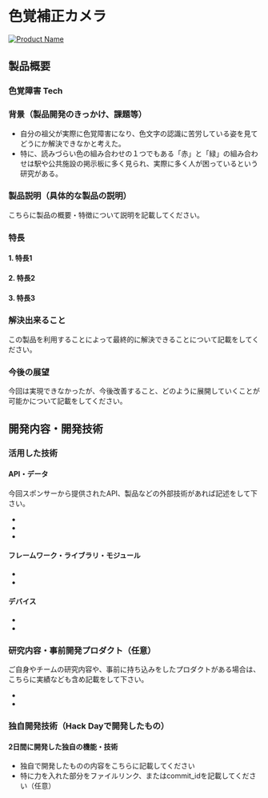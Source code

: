 # 色覚補正カメラ

[![Product Name](image.png)](https://www.youtube.com/watch?v=G5rULR53uMk)

## 製品概要
### 色覚障害 Tech

### 背景（製品開発のきっかけ、課題等）
- 自分の祖父が実際に色覚障害になり、色文字の認識に苦労している姿を見てどうにか解決できなかと考えた。
- 特に、読みづらい色の組み合わせの１つでもある「赤」と「緑」の組み合わせは駅や公共施設の掲示板に多く見られ、実際に多く人が困っているという研究がある。


### 製品説明（具体的な製品の説明）
こちらに製品の概要・特徴について説明を記載してください。

### 特長

#### 1. 特長1

#### 2. 特長2

#### 3. 特長3

### 解決出来ること
この製品を利用することによって最終的に解決できることについて記載をしてください。

### 今後の展望
今回は実現できなかったが、今後改善すること、どのように展開していくことが可能かについて記載をしてください。


## 開発内容・開発技術
### 活用した技術
#### API・データ
今回スポンサーから提供されたAPI、製品などの外部技術があれば記述をして下さい。

* 
* 
* 

#### フレームワーク・ライブラリ・モジュール
* 
* 

#### デバイス
* 
* 

### 研究内容・事前開発プロダクト（任意）
ご自身やチームの研究内容や、事前に持ち込みをしたプロダクトがある場合は、こちらに実績なども含め記載をして下さい。

* 
* 


### 独自開発技術（Hack Dayで開発したもの）
#### 2日間に開発した独自の機能・技術
* 独自で開発したものの内容をこちらに記載してください
* 特に力を入れた部分をファイルリンク、またはcommit_idを記載してください（任意）
